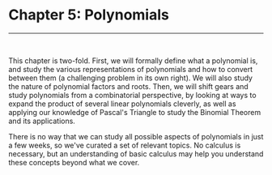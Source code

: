 <title>5.0: Introduction – Polynomials</title>

# Chapter 5: Polynomials
---

<br>

This chapter is two-fold. First, we will formally define what a polynomial is, and study the various representations of polynomials and how to convert between them (a challenging problem in its own right). We will also study the nature of polynomial factors and roots. Then, we will shift gears and study polynomials from a combinatorial perspective, by looking at ways to expand the product of several linear polynomials cleverly, as well as applying our knowledge of Pascal's Triangle to study the Binomial Theorem and its applications. 

There is no way that we can study all possible aspects of polynomials in just a few weeks, so we've curated a set of relevant topics. No calculus is necessary, but an understanding of basic calculus may help you understand these concepts beyond what we cover.